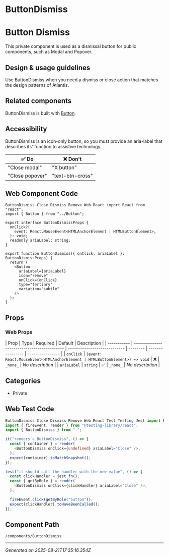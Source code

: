 # ButtonDismiss

# Button Dismiss

This private component is used as a dismissal button for public components, such
as Modal and Popover.

## Design & usage guidelines

Use ButtonDismiss when you need a dismiss or close action that matches the
design patterns of Atlantis.

## Related components

ButtonDismiss is built with [Button](/components/Button).

## Accessibility

ButtonDismiss is an icon-only button, so you must provide an aria-label that
describes its' function to assistive technology.

| **✅ Do**       | **❌ Don't**     |
| --------------- | ---------------- |
| "Close modal"   | "X button"       |
| "Close popover" | "text-btn-cross" |

## Web Component Code

```tsx
ButtonDismiss Close Dismiss Remove Web React import React from "react";
import { Button } from "../Button";

export interface ButtonDismissProps {
  onClick?(
    event: React.MouseEvent<HTMLAnchorElement | HTMLButtonElement>,
  ): void;
  readonly ariaLabel: string;
}

export function ButtonDismiss({ onClick, ariaLabel }: ButtonDismissProps) {
  return (
    <Button
      ariaLabel={ariaLabel}
      icon="remove"
      onClick={onClick}
      type="tertiary"
      variation="subtle"
    />
  );
}

```

## Props

### Web Props

| Prop        | Type                                        | Required                     | Default  | Description      |
| ----------- | ------------------------------------------- | ---------------------------- | -------- | ---------------- | ---------------- |
| `onClick`   | `(event: React.MouseEvent<HTMLAnchorElement | HTMLButtonElement>) => void` | ❌       | `_none_`         | _No description_ |
| `ariaLabel` | `string`                                    | ✅                           | `_none_` | _No description_ |

## Categories

- Private

## Web Test Code

```typescript
ButtonDismiss Close Dismiss Remove Web React Test Testing Jest import React from "react";
import { fireEvent, render } from "@testing-library/react";
import { ButtonDismiss } from ".";

it("renders a ButtonDismiss", () => {
  const { container } = render(
    <ButtonDismiss onClick={undefined} ariaLabel="Close" />,
  );
  expect(container).toMatchSnapshot();
});

test("it should call the handler with the new value", () => {
  const clickHandler = jest.fn();
  const { getByRole } = render(
    <ButtonDismiss onClick={clickHandler} ariaLabel="Close" />,
  );

  fireEvent.click(getByRole("button"));
  expect(clickHandler).toHaveBeenCalled();
});

```

## Component Path

`/components/ButtonDismiss`

---

_Generated on 2025-08-21T17:35:16.354Z_
